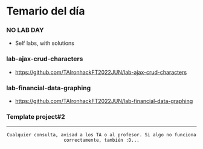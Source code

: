 # Temario del día

### NO LAB DAY
- Self labs, with solutions

### lab-ajax-crud-characters
- https://github.com/TAIronhackFT2022JUN/lab-ajax-crud-characters

### lab-financial-data-graphing
- https://github.com/TAIronhackFT2022JUN/lab-financial-data-graphing

### Template project#2

<hr>

<div align="center">

```
Cualquier consulta, avisad a los TA o al profesor. Si algo no funciona correctamente, también :D...
```

</div>
